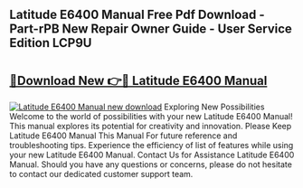 ## Latitude E6400 Manual Free Pdf Download - Part-rPB New Repair Owner Guide - User Service Edition LCP9U

# <h2><a href="http://bc35462.oget.top/?id=Latitude+E6400+Manual">🔗Download New 👉🔴 Latitude E6400 Manual</a></h2>

[![Latitude E6400 Manual new download](https://i.imgur.com/5g1atiW.png)](http://bc35462.oget.top/?id=Latitude+E6400+Manual)
Exploring New Possibilities Welcome to the world of possibilities with your new Latitude E6400 Manual! This manual explores its potential for creativity and innovation. Please Keep Latitude E6400 Manual This Manual For future reference and troubleshooting tips. Experience the efficiency of list of features while using your new Latitude E6400 Manual. Contact Us for Assistance Latitude E6400 Manual. Should you have any questions or concerns, please do not hesitate to contact our dedicated customer support team.
